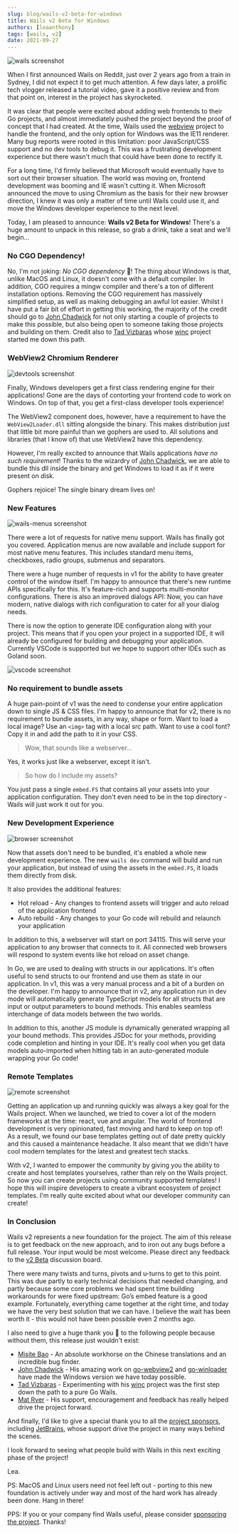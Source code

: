 ```yaml
---
slug: blog/wails-v2-beta-for-windows
title: Wails v2 Beta for Windows
authors: [leaanthony]
tags: [wails, v2]
date: 2021-09-27
---
```


![wails screenshot](img/wails.webp)

When I first announced Wails on Reddit, just over 2 years ago from a train in
Sydney, I did not expect it to get much attention. A few days later, a prolific
tech vlogger released a tutorial video, gave it a positive review and from that
point on, interest in the project has skyrocketed.

It was clear that people were excited about adding web frontends to their Go
projects, and almost immediately pushed the project beyond the proof of concept
that I had created. At the time, Wails used the
[webview](https://github.com/webview/webview) project to handle the frontend,
and the only option for Windows was the IE11 renderer. Many bug reports were
rooted in this limitation: poor JavaScript/CSS support and no dev tools to debug
it. This was a frustrating development experience but there wasn't much that
could have been done to rectify it.

For a long time, I'd firmly believed that Microsoft would eventually have to
sort out their browser situation. The world was moving on, frontend development
was booming and IE wasn't cutting it. When Microsoft announced the move to using
Chromium as the basis for their new browser direction, I knew it was only a
matter of time until Wails could use it, and move the Windows developer
experience to the next level.

Today, I am pleased to announce: **Wails v2 Beta for Windows**! There's a huge
amount to unpack in this release, so grab a drink, take a seat and we'll
begin...

### No CGO Dependency!

No, I'm not joking: _No_ _CGO_ _dependency_ 🤯! The thing about Windows is that,
unlike MacOS and Linux, it doesn't come with a default compiler. In addition,
CGO requires a mingw compiler and there's a ton of different installation
options. Removing the CGO requirement has massively simplified setup, as well as
making debugging an awful lot easier. Whilst I have put a fair bit of effort in
getting this working, the majority of the credit should go to
[John Chadwick](https://github.com/jchv) for not only starting a couple of
projects to make this possible, but also being open to someone taking those
projects and building on them. Credit also to
[Tad Vizbaras](https://github.com/tadvi) whose
[winc](https://github.com/tadvi/winc) project started me down this path.

### WebView2 Chromium Renderer

![devtools screenshot](img/devtools.png)

Finally, Windows developers get a first class rendering engine for their
applications! Gone are the days of contorting your frontend code to work on
Windows. On top of that, you get a first-class developer tools experience!

The WebView2 component does, however, have a requirement to have the
`WebView2Loader.dll` sitting alongside the binary. This makes distribution just
that little bit more painful than we gophers are used to. All solutions and
libraries (that I know of) that use WebView2 have this dependency.

However, I'm really excited to announce that Wails applications _have no such
requirement_! Thanks to the wizardry of
[John Chadwick](https://github.com/jchv), we are able to bundle this dll inside
the binary and get Windows to load it as if it were present on disk.

Gophers rejoice! The single binary dream lives on!

### New Features

![wails-menus screenshot](img/wails-menus.webp)

There were a lot of requests for native menu support. Wails has finally got you
covered. Application menus are now available and include support for most native
menu features. This includes standard menu items, checkboxes, radio groups,
submenus and separators.

There were a huge number of requests in v1 for the ability to have greater
control of the window itself. I'm happy to announce that there's new runtime
APIs specifically for this. It's feature-rich and supports multi-monitor
configurations. There is also an improved dialogs API: Now, you can have modern,
native dialogs with rich configuration to cater for all your dialog needs.

There is now the option to generate IDE configuration along with your project.
This means that if you open your project in a supported IDE, it will already be
configured for building and debugging your application. Currently VSCode is
supported but we hope to support other IDEs such as Goland soon.

![vscode screenshot](img/vscode.webp)

### No requirement to bundle assets

A huge pain-point of v1 was the need to condense your entire application down to
single JS & CSS files. I'm happy to announce that for v2, there is no
requirement to bundle assets, in any way, shape or form. Want to load a local
image? Use an `<img>` tag with a local src path. Want to use a cool font? Copy
it in and add the path to it in your CSS.

> Wow, that sounds like a webserver...

Yes, it works just like a webserver, except it isn't.

> So how do I include my assets?

You just pass a single `embed.FS` that contains all your assets into your
application configuration. They don't even need to be in the top directory -
Wails will just work it out for you.

### New Development Experience

![browser screenshot](img/browser.webp)

Now that assets don't need to be bundled, it's enabled a whole new development
experience. The new `wails dev` command will build and run your application, but
instead of using the assets in the `embed.FS`, it loads them directly from disk.

It also provides the additional features:

- Hot reload - Any changes to frontend assets will trigger and auto reload of
  the application frontend
- Auto rebuild - Any changes to your Go code will rebuild and relaunch your
  application

In addition to this, a webserver will start on port 34115. This will serve your
application to any browser that connects to it. All connected web browsers will
respond to system events like hot reload on asset change.

In Go, we are used to dealing with structs in our applications. It's often
useful to send structs to our frontend and use them as state in our application.
In v1, this was a very manual process and a bit of a burden on the developer.
I'm happy to announce that in v2, any application run in dev mode will
automatically generate TypeScript models for all structs that are input or
output parameters to bound methods. This enables seamless interchange of data
models between the two worlds.

In addition to this, another JS module is dynamically generated wrapping all
your bound methods. This provides JSDoc for your methods, providing code
completion and hinting in your IDE. It's really cool when you get data models
auto-imported when hitting tab in an auto-generated module wrapping your Go
code!

### Remote Templates

![remote screenshot](img/remote.webp)

Getting an application up and running quickly was always a key goal for the
Wails project. When we launched, we tried to cover a lot of the modern
frameworks at the time: react, vue and angular. The world of frontend
development is very opinionated, fast moving and hard to keep on top of! As a
result, we found our base templates getting out of date pretty quickly and this
caused a maintenance headache. It also meant that we didn't have cool modern
templates for the latest and greatest tech stacks.

With v2, I wanted to empower the community by giving you the ability to create
and host templates yourselves, rather than rely on the Wails project. So now you
can create projects using community supported templates! I hope this will
inspire developers to create a vibrant ecosystem of project templates. I'm
really quite excited about what our developer community can create!

### In Conclusion

Wails v2 represents a new foundation for the project. The aim of this release is
to get feedback on the new approach, and to iron out any bugs before a full
release. Your input would be most welcome. Please direct any feedback to the
[v2 Beta](https://github.com/wailsapp/wails/discussions/828) discussion board.

There were many twists and turns, pivots and u-turns to get to this point. This
was due partly to early technical decisions that needed changing, and partly
because some core problems we had spent time building workarounds for were fixed
upstream: Go’s embed feature is a good example. Fortunately, everything came
together at the right time, and today we have the very best solution that we can
have. I believe the wait has been worth it - this would not have been possible
even 2 months ago.

I also need to give a huge thank you :pray: to the following people because
without them, this release just wouldn't exist:

- [Misite Bao](https://github.com/misitebao) - An absolute workhorse on the
  Chinese translations and an incredible bug finder.
- [John Chadwick](https://github.com/jchv) - His amazing work on
  [go-webview2](https://github.com/jchv/go-webview2) and
  [go-winloader](https://github.com/jchv/go-winloader) have made the Windows
  version we have today possible.
- [Tad Vizbaras](https://github.com/tadvi) - Experimenting with his
  [winc](https://github.com/tadvi/winc) project was the first step down the path
  to a pure Go Wails.
- [Mat Ryer](https://github.com/matryer) - His support, encouragement and
  feedback has really helped drive the project forward.

And finally, I'd like to give a special thank you to all the
[project sponsors](/credits#sponsors), including
[JetBrains](https://www.jetbrains.com?from=Wails), whose support drive the
project in many ways behind the scenes.

I look forward to seeing what people build with Wails in this next exciting
phase of the project!

Lea.

PS: MacOS and Linux users need not feel left out - porting to this new
foundation is actively under way and most of the hard work has already been
done. Hang in there!

PPS: If you or your company find Wails useful, please consider
[sponsoring the project](https://github.com/sponsors/leaanthony). Thanks!

